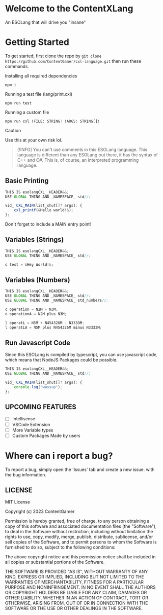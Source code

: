 # Welcome to the ContentXLang

An ESOLang that will drive you "insane"

# Getting Started
To get started, first clone the repo by `git clone https://github.com/ContentGamer/cxl-language.git` then run these commands.

Installing all required dependencies
```terminal
npm i
```
Running a test file (lang/print.cxl)
```terminal
npm run test
```
Running a custom file
```terminal
npm run cxl !FILE: STRING! !ARGS: STRING[]!
```

> [!CAUTION]
> Use this at your own risk lol.

> [!INFO]
> You can't use comments in this ESOLang language.
> This language is different than any ESOLang out there, it has the syntax of C++ and C#.
This is, of course, an interpreted programming language.

## Basic Printing
```typescript
THIS IS esolangCXL__HEADER&&;
USE GLOBAL THING AND _NAMESPACE_ std//;

vid_ CXL_MAIN(list_shut[]? args): {
    cxl_printf(&Hello world!&);
};
```
Don't forget to include a MAIN entry point!

## Variables (Strings)
```typescript
THIS IS esolangCXL__HEADER&&;
USE GLOBAL THING AND _NAMESPACE_ std//;

c test = &Hey World!&;
```

## Variables (Numbers)
```typescript
THIS IS esolangCXL__HEADER&&;
USE GLOBAL THING AND _NAMESPACE_ std//;
USE GLOBAL THING AND _NAMESPACE_ std_numbers//;

c operation = N2M + N3M;
c operationA = N2M plus N3M;

l operatL = N5M + N454326M - N3333M;
l operatLA = N5M plus N454326M minus N3333M;
```

## Run Javascript Code
Since this ESOLang is compiled by typescript, you can use javascript code, which means that NodeJS Packages could be possible.

```typescript
THIS IS esolangCXL__HEADER&&;
USE GLOBAL THING AND _NAMESPACE_ std//;

vid_ CXL_MAIN(list_shut[]? args): {
    console.log("wassup");
};
```

## UPCOMING FEATURES

- [ ] Intellisense
- [ ] VSCode Extension
- [ ] More Variable types
- [ ] Custom Packages Made by users

# Where can i report a bug?
To report a bug, simply open the 'Issues' tab and create a new issue. with the bug information.

## LICENSE

MIT License

Copyright (c) 2023 ContentGamer

Permission is hereby granted, free of charge, to any person obtaining a copy
of this software and associated documentation files (the "Software"), to deal
in the Software without restriction, including without limitation the rights
to use, copy, modify, merge, publish, distribute, sublicense, and/or sell
copies of the Software, and to permit persons to whom the Software is
furnished to do so, subject to the following conditions:

The above copyright notice and this permission notice shall be included in all
copies or substantial portions of the Software.

THE SOFTWARE IS PROVIDED "AS IS", WITHOUT WARRANTY OF ANY KIND, EXPRESS OR
IMPLIED, INCLUDING BUT NOT LIMITED TO THE WARRANTIES OF MERCHANTABILITY,
FITNESS FOR A PARTICULAR PURPOSE AND NONINFRINGEMENT. IN NO EVENT SHALL THE
AUTHORS OR COPYRIGHT HOLDERS BE LIABLE FOR ANY CLAIM, DAMAGES OR OTHER
LIABILITY, WHETHER IN AN ACTION OF CONTRACT, TORT OR OTHERWISE, ARISING FROM,
OUT OF OR IN CONNECTION WITH THE SOFTWARE OR THE USE OR OTHER DEALINGS IN THE
SOFTWARE.
